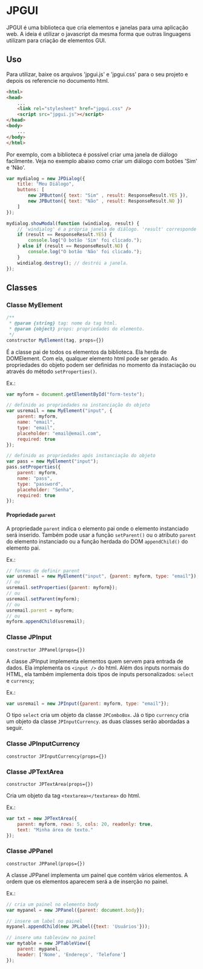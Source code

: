 # JPGUI

JPGUI é uma biblioteca que cria elementos e janelas para uma aplicação web. A ideia é utilizar o javascript da mesma forma que outras linguagens utilizam para criação de elementos GUI.

## Uso

Para utilizar, baixe os arquivos 'jpgui.js' e 'jpgui.css' para o seu projeto e depois os referencie no documento html.

```html
<html>
<head>
    ...
    <link rel="stylesheet" href="jpgui.css" /> 
    <script src="jpgui.js"></script>
</head>
<body>
    ...
</body>
</html>
```

Por exemplo, com a biblioteca é possível criar uma janela de diálogo facilmente. Veja no exemplo abaixo como criar um diálogo com botões 'Sim' e 'Não'.

```javascript
var mydialog = new JPDialog({
    title: "Meu Diálogo",
    buttons: [
        new JPButton({ text: "Sim" , result: ResponseResult.YES }),
        new JPButton({ text: "Não" , result: ResponseResult.NO })
    ]
});

mydialog.showModal(function (windialog, result) {
    // 'windialog' é a própria janela de diálogo. 'result' corresponde ao botão pressionado.
    if (result == ResponseResult.YES) {
        console.log("O botão 'Sim' foi clicado.");
    } else if (result == ResponseResult.NO) {
        console.log("O botão 'Não' foi clicado.");
    }
    windialog.destroy(); // destrói a janela.
});
```

## Classes
### Classe MyElement
```javascript
/**
 * @param {string} tag: nome da tag html.
 * @param {object} props: propriedades do elemento.
 */
constructor MyElement(tag, props={})
```

É a classe pai de todos os elementos da biblioteca. Ela herda de DOMElement. Com ela, qualquer elemento html pode ser gerado.
As propriedades do objeto podem ser definidas no momento da instaciação ou através do método `setProperties()`.

Ex.:
```javascript
var myform = document.getElementById("form-teste");

// definido as propriedades na instanciação do objeto
var usremail = new MyElement("input", {
    parent: myform,
    name: "email",
    type: "email",
    placeholder: "email@email.com",
    required: true
});

// definido as propriedades após instanciação do objeto
var pass = new MyElement("input");
pass.setProperties({
    parent: myform,
    name: "pass",
    type: "password",
    placeholder: "Senha",
    required: true
});
```

#### Propriedade `parent`
A propriedade `parent` indica o elemento pai onde o elemento instanciado será inserido. Também pode usar a função `setParent()` ou o atributo `parent` do elemento instanciado ou a função herdada do DOM `appendChild()` do elemento pai.

Ex.:
```javascript
// formas de definir parent
var usremail = new MyElement("input", {parent: myform, type: "email"});
// ou
usremail.setProperties({parent: myform});
// ou
usremail.setParent(myform);
// ou
usremail.parent = myform;
// ou
myform.appendChild(usremail);
```

### Classe JPInput
`constructor JPPanel(props={})`

A classe JPInput implementa elementos quem servem para entrada de dados. Ela implementa os `<input />` do html. Além dos inputs normais do HTML, ela também implementa dois tipos de inputs personalizados: `select` e `currency`;

Ex.:
```javascript
var usremail = new JPInput({parent: myform, type: "email"});
```

O tipo `select` cria um objeto da classe `JPComboBox`. Já o tipo `currency` cria um objeto da classe `JPInputCurrency`. as duas classes serão abordadas a seguir.

### Classe JPInputCurrency
`constructor JPInputCurrency(props={})`

### Classe JPTextArea
`constructor JPTextArea(props={})`

Cria um objeto da tag `<textarea></textarea>` do html.

Ex.:
```javascript
var txt = new JPTextArea({
    parent: myform, rows: 5, cols: 20, readonly: true,
    text: "Minha área de texto."
});
```

### Classe JPPanel
`constructor JPPanel(props={})`

A classe JPPanel implementa um painel que contém vários elementos. A ordem que os elementos aparecem será a de inserção no painel.

Ex.:
```javascript
// cria um painel no elemento body
var mypanel = new JPPanel({parent: document.body});

// insere um label no painel
mypanel.appendChild(new JPLabel({text: 'Usuários'}));

// insere uma tableview no painel
var mytable = new JPTableView({
    parent: mypanel,
    header: ['Nome', 'Endereço', 'Telefone']
});
```

